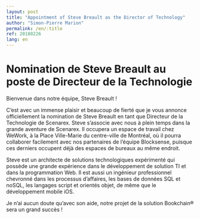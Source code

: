 ```yaml
---
layout: post
title: "Appointment of Steve Breault as the Director of Technology"
author: "Simon-Pierre Marion"
permalink: /en/:title
ref: 20180226
lang: en
---
```


# Nomination de Steve Breault au poste de Directeur de la Technologie

Bienvenue dans notre équipe, Steve Breault !

C’est avec un immense plaisir et beaucoup de fierté que je vous annonce officiellement la nomination de Steve Breault en tant que Directeur de la Technologie de Scenarex. Steve s’associe avec nous à plein temps dans la grande aventure de Scenarex. Il occupera un espace de travail chez WeWork, à la Place Ville-Marie du centre-ville de Montréal, où il pourra collaborer facilement avec nos partenaires de l’équipe Blocksense, puisque ces derniers occupent déjà des espaces de bureaux au même endroit.

Steve est un architecte de solutions technologiques expérimenté qui possède une grande expérience dans le développement de solution TI et dans la programmation Web. Il est aussi un ingénieur professionnel chevronné dans les processus d’affaires, les bases de données SQL et noSQL, les langages script et orientés objet, de même que le développement mobile iOS.

Je n’ai aucun doute qu’avec son aide, notre projet de la solution Bookchain® sera un grand succès !
